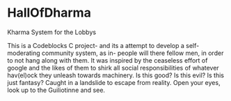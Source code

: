 # HallOfDharma
Kharma System for the Lobbys


This is a Codeblocks C project- and its a attempt to develop a self-moderating community system, as in- people will there fellow men, in order to not hang along with them. It was inspired by the ceaseless effort of google and the likes of them to shirk all social responsibilities of whatever hav(el)ock they unleash towards machinery. 
Is this good?
Is this evil?
Is this just fantasy?
Caught in a landslide to escape from reality.
Open your eyes, look up to the Guiliotinne and see.

